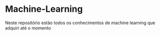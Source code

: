 # Machine-Learning
 Neste repositório estão todos os conhecimentos de machine learning que adquiri até o momento
